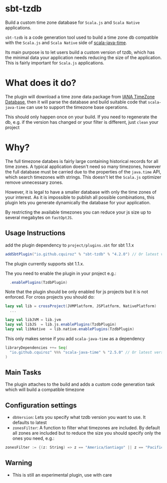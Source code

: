 # sbt-tzdb

Build a custom time zone database for `Scala.js` and `Scala Native` applications.

`sbt-tzdb` is a code generation tool used to build a time zone db compatible with the `Scala.js` and `Scala Native` side of [scala-java-time](https://github.com/cquiroz/scala-java-time).

Its main purpose is to let users build a custom version of tzdb, which has the minimal data your application needs reducing the size of the application.
This is fairly important for `Scala.js` applications.

# What does it do?

The plugin will download a time zone data package from [IANA TimeZone Database](https://www.iana.org/time-zones), then it will parse the database and build suitable code that `scala-java-time` can use to support the timezone base operations.

This should only happen once on your build. If you need to regenerate the db, e.g. if the version has changed or your filter is different, just `clean` your project

# Why?

The full timezone databes is fairly large containing historical records for all time zones. A typical application doesn't need so many timezones, however the full database must be carried due to the properties of the `java.time` API, which search timezones with strings. This doesn't let the `Scala.js` optimizer remove unnecessary zones.

However, it is legal to have a smaller database with only the time zones of your interest. As it is impossible to publish all possible combinations, this plugin lets you generate dynamically the database for your application.

By restricting the available timezones you can reduce your js size up to several megabytes on `fastOptJS`.

## Usage Instructions

add the plugin dependency to `project/plugins.sbt` for sbt 1.1.x

```scala
addSbtPlugin("io.github.cquiroz" % "sbt-tzdb" % "4.2.0") // Or latest version; check release tags
```

The plugin currently supports sbt 1.1.x.

The you need to enable the plugin in your project e.g.:

```scala
  .enablePlugins(TzdbPlugin)
```

Note that the plugin should be only enabled for js projects but it is not enforced. For cross projects you should do:

```scala
lazy val lib = crossProject(JVMPlatform, JSPlatform, NativePlatform)
  ...

lazy val libJVM = lib.jvm
lazy val libJS  = lib.js.enablePlugins(TzdbPlugin)
lazy val libNative  = lib.native.enablePlugins(TzdbPlugin)
```

This only makes sense if you add `scala-java-time` as a dependency

```scala
libraryDependencies ++= Seq(
  "io.github.cquiroz" %%% "scala-java-time" % "2.5.0" // Or latest version; check projects release tags
)
```

## Main Tasks

The plugin attaches to the build and adds a custom code generation task which will build a compatible timezone

## Configuration settings

* `dbVersion`: Lets you specify what tzdb version you want to use. It defaults to latest
* `zonesFilter`: A function to filter what timezones are included. By default all zones are included but to reduce the size you should specify only the ones you need, e.g.:

```scala
zonesFilter := {(z: String) => z == "America/Santiago" || z == "Pacific/Honolulu"},
```

## Warning

* This is still an experimental plugin, use with care
